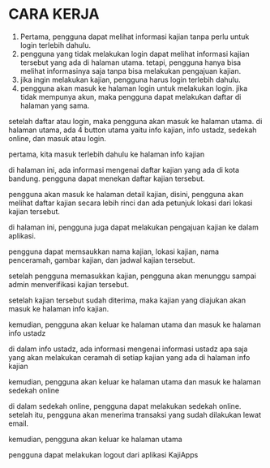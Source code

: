 # CARA KERJA

1. Pertama, pengguna dapat melihat informasi kajian tanpa perlu untuk login terlebih dahulu.
2. pengguna yang tidak melakukan login dapat melihat informasi kajian tersebut yang ada di halaman utama. tetapi, pengguna hanya bisa melihat informasinya saja tanpa bisa melakukan pengajuan kajian.
3. jika ingin melakukan kajian, pengguna harus login terlebih dahulu.
4. pengguna akan masuk ke halaman login untuk melakukan login. jika tidak mempunya akun, maka pengguna dapat melakukan daftar di halaman yang sama.



setelah daftar atau login, maka pengguna akan masuk ke halaman utama. di halaman utama, ada 4 button utama yaitu info kajian, info ustadz, sedekah online, dan masuk atau login.



pertama, kita masuk terlebih dahulu ke halaman info kajian



di halaman ini, ada informasi mengenai daftar kajian yang ada di kota bandung. pengguna dapat menekan daftar kajian tersebut.



pengguna akan masuk ke halaman detail kajian, disini, pengguna akan melihat daftar kajian secara lebih rinci dan ada petunjuk lokasi dari lokasi kajian tersebut.



di halaman ini, pengguna juga dapat melakukan pengajuan kajian ke dalam aplikasi.



pengguna dapat memsaukkan nama kajian, lokasi kajian, nama penceramah, gambar kajian, dan jadwal kajian tersebut.



setelah pengguna memasukkan kajian, pengguna akan menunggu sampai admin menverifikasi kajian tersebut.



setelah kajian tersebut sudah diterima, maka kajian yang diajukan akan masuk ke halaman info kajian.



kemudian, pengguna akan keluar ke halaman utama dan masuk ke halaman info ustadz



di dalam info ustadz, ada informasi mengenai informasi ustadz apa saja yang akan melakukan ceramah di setiap kajian yang ada di halaman info kajian



kemudian, pengguna akan keluar ke halaman utama dan masuk ke halaman sedekah online



di dalam sedekah online, pengguna dapat melakukan sedekah online. setelah itu, pengguna akan menerima transaksi yang sudah dilakukan lewat email.



 kemudian, pengguna akan keluar ke halaman utama



pengguna dapat melakukan logout dari aplikasi KajiApps










